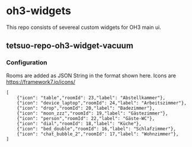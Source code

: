 # oh3-widgets

This repo consists of severeal custom widgets for OH3 main ui.

## tetsuo-repo-oh3-widget-vacuum

### Configuration
Rooms are added as JSON String in the format shown here. Icons are https://framework7.io/icons/
```
[
	{"icon": "table","roomId": 23,"label": "Abstellkammer"},
	{"icon": "device_laptop","roomId": 24,"label": "Arbeitszimmer"},
	{"icon": "drop","roomId": 20,"label": "Badezimmer"},
	{"icon": "moon_zzz","roomId": 19,"label": "Gästezimmer"},
	{"icon": "person","roomId": 22,"label": "Gäste-WC"},
	{"icon": "dial","roomId": 18,"label": "Küche"},
	{"icon": "bed_double","roomId": 16,"label": "Schlafzimmer"},
	{"icon": "chat_bubble_2","roomId": 17,"label": "Wohnzimmer"},
]
```
